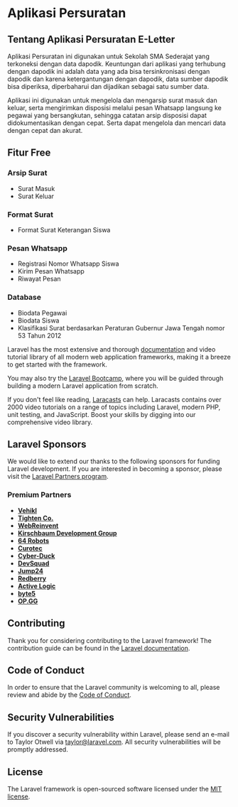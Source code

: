 # Aplikasi Persuratan

## Tentang Aplikasi Persuratan E-Letter

Aplikasi Persuratan ini digunakan untuk Sekolah SMA Sederajat yang terkoneksi dengan data dapodik. Keuntungan dari aplikasi yang terhubung dengan dapodik ini adalah data yang ada bisa tersinkronisasi dengan dapodik dan karena ketergantungan dengan dapodik, data sumber dapodik bisa diperiksa, diperbaharui dan dijadikan sebagai satu sumber data. 

Aplikasi ini digunakan untuk mengelola dan mengarsip surat masuk dan keluar, serta mengirimkan disposisi melalui pesan Whatsapp langsung ke pegawai yang bersangkutan, sehingga catatan arsip disposisi dapat didokumentasikan dengan cepat. Serta dapat mengelola dan mencari data dengan cepat dan akurat.

## Fitur Free
### Arsip Surat
- Surat Masuk
- Surat Keluar

### Format Surat
- Format Surat Keterangan Siswa

### Pesan Whatsapp
- Registrasi Nomor Whatsapp Siswa
- Kirim Pesan Whatsapp
- Riwayat Pesan

### Database
- Biodata Pegawai
- Biodata Siswa
- Klasifikasi Surat berdasarkan Peraturan Gubernur Jawa Tengah nomor 53 Tahun 2012



Laravel has the most extensive and thorough [documentation](https://laravel.com/docs) and video tutorial library of all modern web application frameworks, making it a breeze to get started with the framework.

You may also try the [Laravel Bootcamp](https://bootcamp.laravel.com), where you will be guided through building a modern Laravel application from scratch.

If you don't feel like reading, [Laracasts](https://laracasts.com) can help. Laracasts contains over 2000 video tutorials on a range of topics including Laravel, modern PHP, unit testing, and JavaScript. Boost your skills by digging into our comprehensive video library.

## Laravel Sponsors

We would like to extend our thanks to the following sponsors for funding Laravel development. If you are interested in becoming a sponsor, please visit the [Laravel Partners program](https://partners.laravel.com).

### Premium Partners

- **[Vehikl](https://vehikl.com/)**
- **[Tighten Co.](https://tighten.co)**
- **[WebReinvent](https://webreinvent.com/)**
- **[Kirschbaum Development Group](https://kirschbaumdevelopment.com)**
- **[64 Robots](https://64robots.com)**
- **[Curotec](https://www.curotec.com/services/technologies/laravel/)**
- **[Cyber-Duck](https://cyber-duck.co.uk)**
- **[DevSquad](https://devsquad.com/hire-laravel-developers)**
- **[Jump24](https://jump24.co.uk)**
- **[Redberry](https://redberry.international/laravel/)**
- **[Active Logic](https://activelogic.com)**
- **[byte5](https://byte5.de)**
- **[OP.GG](https://op.gg)**

## Contributing

Thank you for considering contributing to the Laravel framework! The contribution guide can be found in the [Laravel documentation](https://laravel.com/docs/contributions).

## Code of Conduct

In order to ensure that the Laravel community is welcoming to all, please review and abide by the [Code of Conduct](https://laravel.com/docs/contributions#code-of-conduct).

## Security Vulnerabilities

If you discover a security vulnerability within Laravel, please send an e-mail to Taylor Otwell via [taylor@laravel.com](mailto:taylor@laravel.com). All security vulnerabilities will be promptly addressed.

## License

The Laravel framework is open-sourced software licensed under the [MIT license](https://opensource.org/licenses/MIT).
